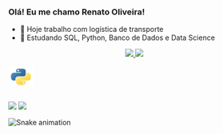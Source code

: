 ### Olá! Eu me chamo Renato Oliveira! 

- 🔭 Hoje trabalho com logística de transporte
- 🌱 Estudando SQL, Python, Banco de Dados e Data Science


<div align="center">
  <a href="https://github.com/orenatooliveira">
  <img height="180em" src="https://github-readme-stats.vercel.app/api?username=orenatooliveira&show_icons=true&theme=tokyonight&include_all_commits=true&count_private=true"/>
  <img height="180em" src="https://github-readme-stats.vercel.app/api/top-langs/?username=orenatooliveira&layout=compact&langs_count=7&theme=tokyonight"/>
</div>

<div style="display: inline_block"><br>

  <img align="center" alt="Python" height="40" width="50" src="https://raw.githubusercontent.com/devicons/devicon/master/icons/python/python-original.svg">

</div>

##

<div> 
  <a href = "mailto:daito1069@gmail.com"><img src="https://img.shields.io/badge/-Gmail-%23333?style=for-the-badge&logo=gmail&logoColor=white" target="_blank"></a>
  <a href="https://www.linkedin.com/in/renato-oliveira-2b52b5194/" target="_blank"><img src="https://img.shields.io/badge/-LinkedIn-%230077B5?style=for-the-badge&logo=linkedin&logoColor=white" target="_blank"></a> 
 
  ![Snake animation](https://github.com/orenatooliveira/orenatooliveira/blob/main/.github/workflows/cobrinha.yml)
 
</div>
